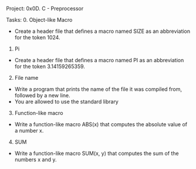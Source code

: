 Project: 0x0D. C - Preprocessor

Tasks:
0. Object-like Macro
- Create a header file that defines a macro named SIZE as an abbreviation for the token 1024.

1. Pi
- Create a header file that defines a macro named PI as an abbreviation for the token 3.14159265359.

2. File name
- Write a program that prints the name of the file it was compiled from, followed by a new line.
- You are allowed to use the standard library

3. Function-like macro
- Write a function-like macro ABS(x) that computes the absolute value of a number x.

4. SUM
- Write a function-like macro SUM(x, y) that computes the sum of the numbers x and y.
